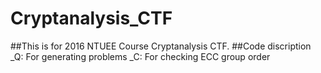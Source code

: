 # Cryptanalysis_CTF
##This is for 2016 NTUEE Course Cryptanalysis CTF.
##Code discription
_Q: For generating problems
_C: For checking ECC group order